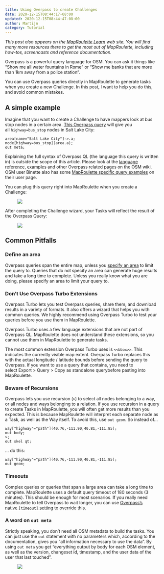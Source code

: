 ```yaml
---
title: Using Overpass to create Challenges
date: 2020-12-15T08:44:17-08:00
updated: 2020-12-15T08:44:47-08:00
author: Martijn
category: Tutorial
---
```


*This post also appears on the [MapRoulette
Learn](https://learn.maproulette.org/) web site. You will find many more
resources there to get the most out of MapRoulette, including how-tos,
screencasts and reference documentation.*

Overpass is a powerful query language for OSM. You can ask it things
like “Show me all water fountains in Rome” or “Show me banks that are
more than 1km away from a police station”.

You can use Overpass queries directly in MapRoulette to generate tasks
when you create a new Challenge. In this post, I want to help you do
this, and avoid common mistakes.

## A simple example

Imagine that you want to create a Challenge to have mappers look at bus
stop nodes in a certain area. [This Overpass
query](http://overpass-turbo.eu/s/Wh4) will give you
all `highway=bus_stop` nodes in Salt Lake City:

``` wp-block-code
area[name="Salt Lake City"]->.a;
node[highway=bus_stop](area.a);
out meta;
```

Explaining the full syntax of Overpass QL (the language this query is
written in) is outside the scope of this article. Please look at
the [language
reference](https://wiki.openstreetmap.org/wiki/Overpass_API/Overpass_QL), [examples](https://wiki.openstreetmap.org/wiki/Overpass_API/Overpass_API_by_Example) and
other Overpass related pages on the OSM wiki. OSM user Binette also has
some [MapRoulette specific query
examples](https://wiki.openstreetmap.org/wiki/User:Binnette/OverpassQueries) on
their user page.

You can plug this query right into MapRoulette when you create a
Challenge:

<figure class="wp-block-image">
<img src="https://learn.maproulette.org/media/5d885ce2.png"
decoding="async" />
</figure>

After completing the Challenge wizard, your Tasks will reflect the
result of the Overpass Query:

<figure class="wp-block-image">
<img src="https://learn.maproulette.org/media/c59956e6.png"
decoding="async" />
</figure>

## Common Pitfalls

### Define an area

Overpass queries span the entire map, unless you [specify an
area](https://wiki.openstreetmap.org/wiki/Overpass_API/Overpass_QL#By_area_.28area.29) to
limit the query to. Queries that do not specify an area can generate
huge results and take a long time to complete. Unless you really know
what you are doing, please specify an area to limit your query to.

### Don’t Use Overpass Turbo Extensions

Overpass Turbo lets you test Overpass queries, share them, and download
results in a variety of formats. It also offers a wizard that helps you
with common queries. We highly recommend using Overpass Turbo to test
your queries before you use them in MapRoulette.

Overpass Turbo uses a few language extensions that are not part of
Overpass QL. MapRoulette does not understand these extensions, so you
cannot use them in MapRoulette to generate tasks.

The most common extension Overpass Turbo uses is `<<bbox>>`. This
indicates the currently visible map extent. Overpass Turbo replaces this
with the actual longitude / latitude bounds before sending the query to
Overpass. If you want to use a query that contains, you need to
select Export \> Query \> Copy as standalone querybefore pasting into
MapRoulette.

### Beware of Recursions

Overpass lets you use recursion (`>`) to select all nodes belonging to a
way, or all nodes and ways belonging to a relation. If you use recursion
in a query to create Tasks in MapRoulette, you will often get more
results than you expected. This is because MapRoulette will interpret
each separate node as a Task, as well as the Way itself. To avoid this,
use `out geom`. So instead of…

``` wp-block-code
way["highway"="path"](40.76,-111.90,40.81,-111.85);
out body;
>;
out skel qt;
```

… do this:

``` wp-block-code
way["highway"="path"](40.76,-111.90,40.81,-111.85);
out geom;
```

### Timeouts

Complex queries or queries that span a large area can take a long time
to complete. MapRoulette uses a default query timeout of 180 seconds (3
minutes). This should be enough for most scenarios. If you really need
MapRoulette to tell Overpass to wait longer, you can use [Overpass’s
native `[timeout]` setting](https://wiki.openstreetmap.org/wiki/Overpass_API/Overpass_QL#timeout:) to
override this.

### A word on `out meta`

Strictly speaking, you don’t need all OSM metadata to build the tasks.
You can just use the `out` statement with no parameters which, according
to the documentation, gives you “all information necessary to use the
data”. By using `out meta` you get “everything output by body for each
OSM element, as well as the version, changeset id, timestamp, and the
user data of the user that last touched”.

<figure class="wp-block-image">
<img src="https://learn.maproulette.org/media/4d189c6d.png"
decoding="async" />
</figure>
